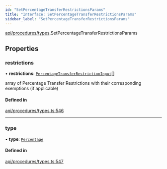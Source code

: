```yaml
---
id: "SetPercentageTransferRestrictionsParams"
title: "Interface: SetPercentageTransferRestrictionsParams"
sidebar_label: "SetPercentageTransferRestrictionsParams"
---
```


[api/procedures/types](../../../../../modules/API/Procedures/Types/Types.md).SetPercentageTransferRestrictionsParams

## Properties

### restrictions

• **restrictions**: [`PercentageTransferRestrictionInput`](../PercentageTransferRestrictionInput/PercentageTransferRestrictionInput.md)[]

array of Percentage Transfer Restrictions with their corresponding exemptions (if applicable)

#### Defined in

[api/procedures/types.ts:546](https://github.com/PolymeshAssociation/polymesh-sdk/blob/fedc4714f/src/api/procedures/types.ts#L546)

___

### type

• **type**: [`Percentage`](../../../../../enums/API/Procedures/Types/TransferRestrictionType/TransferRestrictionType.md#percentage)

#### Defined in

[api/procedures/types.ts:547](https://github.com/PolymeshAssociation/polymesh-sdk/blob/fedc4714f/src/api/procedures/types.ts#L547)
